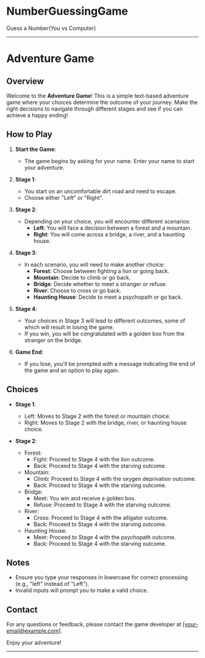 # NumberGuessingGame
Guess a Number(You vs Computer)

---

# Adventure Game

## Overview

Welcome to the **Adventure Game**! This is a simple text-based adventure game where your choices determine the outcome of your journey. Make the right decisions to navigate through different stages and see if you can achieve a happy ending!

## How to Play

1. **Start the Game**:
   - The game begins by asking for your name. Enter your name to start your adventure.

2. **Stage 1**:
   - You start on an uncomfortable dirt road and need to escape.
   - Choose either "Left" or "Right".

3. **Stage 2**:
   - Depending on your choice, you will encounter different scenarios:
     - **Left**: You will face a decision between a forest and a mountain.
     - **Right**: You will come across a bridge, a river, and a haunting house.

4. **Stage 3**:
   - In each scenario, you will need to make another choice:
     - **Forest**: Choose between fighting a lion or going back.
     - **Mountain**: Decide to climb or go back.
     - **Bridge**: Decide whether to meet a stranger or refuse.
     - **River**: Choose to cross or go back.
     - **Haunting House**: Decide to meet a psychopath or go back.

5. **Stage 4**:
   - Your choices in Stage 3 will lead to different outcomes, some of which will result in losing the game.
   - If you win, you will be congratulated with a golden box from the stranger on the bridge.

6. **Game End**:
   - If you lose, you'll be prompted with a message indicating the end of the game and an option to play again.

## Choices

- **Stage 1**:
  - Left: Moves to Stage 2 with the forest or mountain choice.
  - Right: Moves to Stage 2 with the bridge, river, or haunting house choice.

- **Stage 2**:
  - Forest:
    - Fight: Proceed to Stage 4 with the lion outcome.
    - Back: Proceed to Stage 4 with the starving outcome.
  - Mountain:
    - Climb: Proceed to Stage 4 with the oxygen deprivation outcome.
    - Back: Proceed to Stage 4 with the starving outcome.
  - Bridge:
    - Meet: You win and receive a golden box.
    - Refuse: Proceed to Stage 4 with the starving outcome.
  - River:
    - Cross: Proceed to Stage 4 with the alligator outcome.
    - Back: Proceed to Stage 4 with the starving outcome.
  - Haunting House:
    - Meet: Proceed to Stage 4 with the psychopath outcome.
    - Back: Proceed to Stage 4 with the starving outcome.

## Notes

- Ensure you type your responses in lowercase for correct processing (e.g., "left" instead of "Left").
- Invalid inputs will prompt you to make a valid choice.

## Contact

For any questions or feedback, please contact the game developer at [your-email@example.com].

Enjoy your adventure!

---
